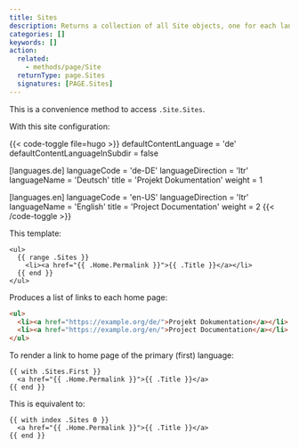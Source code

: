 ```yaml
---
title: Sites
description: Returns a collection of all Site objects, one for each language, ordered by language weight.
categories: []
keywords: []
action:
  related:
    - methods/page/Site
  returnType: page.Sites
  signatures: [PAGE.Sites]
---
```


This is a convenience method to access `.Site.Sites`.

With this site configuration:

{{< code-toggle file=hugo >}}
defaultContentLanguage = 'de'
defaultContentLanguageInSubdir = false

[languages.de]
languageCode = 'de-DE'
languageDirection = 'ltr'
languageName = 'Deutsch'
title = 'Projekt Dokumentation'
weight = 1

[languages.en]
languageCode = 'en-US'
languageDirection = 'ltr'
languageName = 'English'
title = 'Project Documentation'
weight = 2
{{< /code-toggle >}}

This template:

```go-html-template
<ul>
  {{ range .Sites }}
    <li><a href="{{ .Home.Permalink }}">{{ .Title }}</a></li>
  {{ end }}
</ul>
```

Produces a list of links to each home page:

```html
<ul>
  <li><a href="https://example.org/de/">Projekt Dokumentation</a></li>
  <li><a href="https://example.org/en/">Project Documentation</a></li>
</ul>
```

To render a link to home page of the primary (first) language:

```go-html-template
{{ with .Sites.First }}
  <a href="{{ .Home.Permalink }}">{{ .Title }}</a>
{{ end }}
```

This is equivalent to:

```go-html-template
{{ with index .Sites 0 }}
  <a href="{{ .Home.Permalink }}">{{ .Title }}</a>
{{ end }}
```
